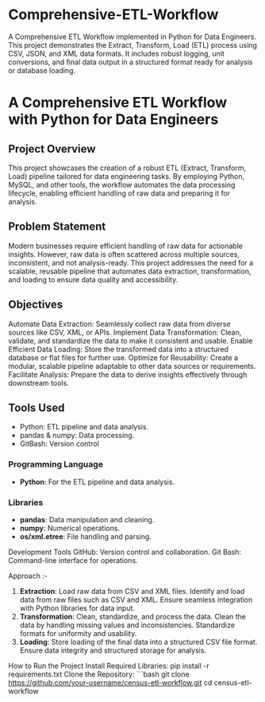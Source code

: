 # Comprehensive-ETL-Workflow
A Comprehensive ETL Workflow implemented in Python for Data Engineers. This project demonstrates the Extract, Transform, Load (ETL) process using CSV, JSON, and XML data formats. It includes robust logging, unit conversions, and final data output in a structured format ready for analysis or database loading.

# A Comprehensive ETL Workflow with Python for Data Engineers  
## **Project Overview**  
This project showcases the creation of a robust ETL (Extract, Transform, Load) pipeline tailored for data engineering tasks. By employing Python, MySQL, and other tools, the workflow automates the data processing lifecycle, enabling efficient handling of raw data and preparing it for analysis.

## **Problem Statement**  
Modern businesses require efficient handling of raw data for actionable insights. However, raw data is often scattered across multiple sources, inconsistent, and not analysis-ready. This project addresses the need for a scalable, reusable pipeline that automates data extraction, transformation, and loading to ensure data quality and accessibility.

## **Objectives**  
Automate Data Extraction: Seamlessly collect raw data from diverse sources like CSV, XML, or APIs.
Implement Data Transformation: Clean, validate, and standardize the data to make it consistent and usable.
Enable Efficient Data Loading: Store the transformed data into a structured database or flat files for further use.
Optimize for Reusability: Create a modular, scalable pipeline adaptable to other data sources or requirements.
Facilitate Analysis: Prepare the data to derive insights effectively through downstream tools.
## **Tools Used**
- Python: ETL pipeline and data analysis.  
- pandas & numpy: Data processing.
- GitBash: Version control

### **Programming Language**  
- **Python**: For the ETL pipeline and data analysis.  
### **Libraries**  
- **pandas**: Data manipulation and cleaning.  
- **numpy**: Numerical operations.  
- **os/xml.etree**: File handling and parsing.  

Development Tools
GitHub: Version control and collaboration.
Git Bash: Command-line interface for operations.

Approach :- 
1. **Extraction**: Load raw data from CSV and XML files.  Identify and load data from raw files such as CSV and XML.
Ensure seamless integration with Python libraries for data input.
2. **Transformation**: Clean, standardize, and process the data. Clean the data by handling missing values and inconsistencies. Standardize formats for uniformity and usability.
3. **Loading**: Store loading of the final data into a structured CSV file format. Ensure data integrity and structured storage for analysis.

How to Run the Project
Install Required Libraries: pip install -r requirements.txt
Clone the Repository:  ```bash
   git clone https://github.com/your-username/census-etl-workflow.git
   cd census-etl-workflow
